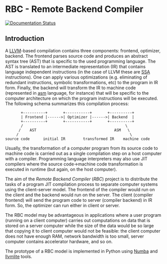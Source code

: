 # RBC - Remote Backend Compiler

[![Documentation Status](https://readthedocs.org/projects/rbc/badge/?version=latest)](https://rbc.readthedocs.io/en/latest/?badge=latest)

## Introduction

A [LLVM](http://www.llvm.org/)-based compilation contains three
components: frontend, optimizer, backend. The frontend parses source
code and produces an abstract syntax tree (AST) that is specific to
the used programming language. The AST is translated to an
intermediate representation (IR) that contains language independent
instructions (in the case of LLVM these are
[SSA](https://en.wikipedia.org/wiki/Static_single_assignment_form)
instructions). One can apply various optimizations (e.g. eliminating
of redundant instructions, symbolic transformations, etc) to the
program in IR form. Finally, the backend will transform the IR to machine
code (represented in
[asm](https://en.wikipedia.org/wiki/Assembly_language) language, for instance)
that will be specific to the computer architecture on which the program
instructions will be executed. The following schema summarizes this
compilation process:
```
       +----------+       +-----------+       +----------+
       | Frontend |------>| Optimizer |------>| Backend  |
       +----------+       +-----------+       +----------+
       /                                              \
      /    AST                                   ASM   \
     /                                                  \
source code      initial IR        transformed IR    machine code
```

Usually, the transformation of a computer program from its source code
to machine code is carried out as a single compilation step on a host
computer with a compiler. Programming language interpreters may also
use JIT compilers where the source code->machine code transformation
is executed in runtime (but again, on the host computer).

The aim of the *Remote Backend Compiler* (*RBC*) project is to
distribute the tasks of a program JIT compilation process to separate
computer systems using the client-server model. The frontend of the
compiler would run on the client and the backend would run on the
server. The client (compiler frontend) will send the program code to
server (compiler backend) in IR form. So, the optimizer can run either
in client or server.

The RBC model may be advantageous in applications where a user program
(running on a client computer) carries out computations on data that
is stored on a server computer while the size of the data would be so
large that copying it to client computer would not be feasible: the
client computer does not have enough RAM, network bandwidth is too
small, server computer contains accelerator hardware, and so on.

The prototype of a RBC model is implemented in Python using
[Numba](https://numba.pydata.org/) and
[llvmlite](http://llvmlite.pydata.org/en/latest/) tools.

